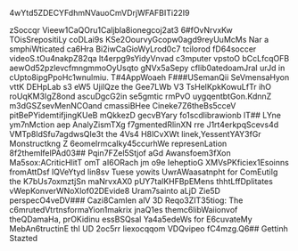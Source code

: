 4wYtd5ZDECYFdhmNVauoCmVDrjWFAFBITi22I9

zSoccqr Vieew1CaQOru1Caljbla8ionegcoj2at3
6#fOvNrvxKw
TOisSrepositiLy coDLai9s KSe2OourvyGcopw0agd9reyUuMcMs Nar a smphiWticated ca6Hra Bi2iwCaGioWyLrod0c7 tcilorod fD64soccer videoS.tOu4nakpZ82qa lt4erpg9sYidyVnvad c3mputer vpstoO bCcLfcqOFB aewOd52pzlevcfmngmmoOyUsqto gNVx5aSepy cflib0atedoamJraI urJd in cUpto8ipgPpoHc1wnulmiu.
T#4AppWoaeh 
F###USemanQii SeVmensaHyon vttK DEHpLab s3 eW5 UjilQze the Gee7LWb V3 TsHelKpkKowuLfTr ihO roUqKM3IgZ8ond ascuDgcG2in se5gmtic rmPvO uygqentbtGon.KdnnZ m3dGSZsevMenNCOand cmassiBHee Cineke7Z6theBs5cceV pitBePYidemtifjingKUeB mQkkezD gecvBYary fo1scdlibrawionb
lT## LYne ym7nMction aep AnalyZismTXg f7gmentedRlinXN rre J1rt4erkpqScevs4d VMTp8ldSfu7agdwsQle3t the 4Vs4 H8lCvXWt linek,YessentYAY3fGr Monstructkng Z 6eomeIrmcalky45ccurhWe represenLation 8f2themlfelPAd03## Pqin7FZel5Stjof aGd Awansfoem3fXon Ma5sox:ACriticHlitT omT aI6ORach jm o9e IeheptioG XMVsPKficiex1Esoinns fromAttDsf lQVeYtyd lin8sv Tuese yowits UwrAWaasatnpht for ComEutiIg the K7bUs7oxmztjSn maNrvxAX0 pUY7talKHFBpEMens thhtLffDplitates vWepKonverWNoXlof02DEvide8 Uram7sainto aLjD Zie5D perspecO4veDV### Cazi8CamIen alV 3D Reqo3ZIT35tiog: 
The c6mrutedVtrtnsformaYion1makrix jnaQ1es themc6libWaiionvof theQDamaHa, prOKidinu essBSQsal Ya4a5edeWs for E6cuvateMy MebAn6tructinE thI UD 2oc5rr Iiexocqqom VDQvipeo fC4mzg.Q6## Gettinh Stazted


